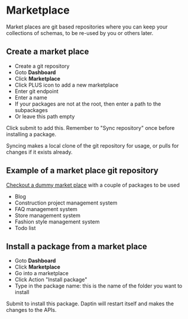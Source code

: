 # Marketplace

Market places are git based repositories where you can keep your collections of schemas, to be re-used by you or others later.

## Create a market place

- Create a git repository
- Goto **Dashboard**
- Click **Marketplace**
- Click PLUS icon to add a new marketplace
- Enter git endpoint
- Enter a name
- If your packages are not at the root, then enter a path to the subpackages
- Or leave this path empty

Click submit to add this. Remember to "Sync repository" once before installing a package.

Syncing makes a local clone of the git repository for usage, or pulls for changes if it exists already.

## Example of a market place git repository

[Checkout a dummy market place](https://github.com/artpar/daptin-marketplace-dummy) with a couple of packages to be used

- Blog
- Construction project management system
- FAQ management system
- Store management system
- Fashion style management system
- Todo list


## Install a package from a market place

- Goto **Dashboard**
- Click **Marketplace**
- Go into a marketplace
- Click Action "Install package"
- Type in the package name: this is the name of the folder you want to install

Submit to install this package. Daptin will restart itself and makes the changes to the APIs.